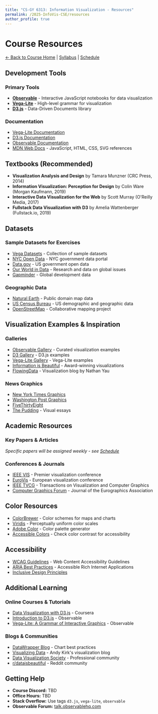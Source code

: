 ```yaml
---
title: "CS-GY 6313: Information Visualization - Resources"
permalink: /2025-InfoVis-CSE/resources
author_profile: true
---
```


# Course Resources

[← Back to Course Home](/2025-InfoVis-CSE/) | [Syllabus](/2025-InfoVis-CSE/syllabus) | [Schedule](/2025-InfoVis-CSE/schedule)

## Development Tools

### Primary Tools
- **[Observable](https://observablehq.com/)** - Interactive JavaScript notebooks for data visualization
- **[Vega-Lite](https://vega.github.io/vega-lite/)** - High-level grammar for visualization
- **[D3.js](https://d3js.org/)** - Data-Driven Documents library

### Documentation
- [Vega-Lite Documentation](https://vega.github.io/vega-lite/docs/)
- [D3.js Documentation](https://d3js.org/)
- [Observable Documentation](https://observablehq.com/documentation/)
- [MDN Web Docs](https://developer.mozilla.org/) - JavaScript, HTML, CSS, SVG references

## Textbooks (Recommended)

- **Visualization Analysis and Design** by Tamara Munzner (CRC Press, 2014)
- **Information Visualization: Perception for Design** by Colin Ware (Morgan Kaufmann, 2019)
- **Interactive Data Visualization for the Web** by Scott Murray (O'Reilly Media, 2017)
- **Fullstack Data Visualization with D3** by Amelia Wattenberger (Fullstack.io, 2019)

## Datasets

### Sample Datasets for Exercises
- [Vega Datasets](https://github.com/vega/vega-datasets) - Collection of sample datasets
- [NYC Open Data](https://opendata.cityofnewyork.us/) - NYC government data portal
- [Data.gov](https://www.data.gov/) - US government open data
- [Our World in Data](https://ourworldindata.org/) - Research and data on global issues
- [Gapminder](https://www.gapminder.org/data/) - Global development data

### Geographic Data
- [Natural Earth](https://www.naturalearthdata.com/) - Public domain map data
- [US Census Bureau](https://www.census.gov/data.html) - US demographic and geographic data
- [OpenStreetMap](https://www.openstreetmap.org/) - Collaborative mapping project

## Visualization Examples & Inspiration

### Galleries
- [Observable Gallery](https://observablehq.com/@observablehq/gallery) - Curated visualization examples
- [D3 Gallery](https://observablehq.com/@d3/gallery) - D3.js examples
- [Vega-Lite Gallery](https://vega.github.io/vega-lite/examples/) - Vega-Lite examples
- [Information is Beautiful](https://informationisbeautiful.net/) - Award-winning visualizations
- [FlowingData](https://flowingdata.com/) - Visualization blog by Nathan Yau

### News Graphics
- [New York Times Graphics](https://www.nytimes.com/section/upshot)
- [Washington Post Graphics](https://www.washingtonpost.com/graphics/)
- [FiveThirtyEight](https://fivethirtyeight.com/features/)
- [The Pudding](https://pudding.cool/) - Visual essays

## Academic Resources

### Key Papers & Articles
*Specific papers will be assigned weekly - see [Schedule](/2025-InfoVis-CSE/schedule)*

### Conferences & Journals
- [IEEE VIS](http://ieeevis.org/) - Premier visualization conference
- [EuroVis](https://www.eurovis.org/) - European visualization conference
- [IEEE TVCG](https://www.computer.org/csdl/journal/tg) - Transactions on Visualization and Computer Graphics
- [Computer Graphics Forum](https://onlinelibrary.wiley.com/journal/14678659) - Journal of the Eurographics Association

## Color Resources

- [ColorBrewer](https://colorbrewer2.org/) - Color schemes for maps and charts
- [Viridis](https://cran.r-project.org/web/packages/viridis/vignettes/intro-to-viridis.html) - Perceptually uniform color scales
- [Adobe Color](https://color.adobe.com/) - Color palette generator
- [Accessible Colors](https://accessible-colors.com/) - Check color contrast for accessibility

## Accessibility

- [WCAG Guidelines](https://www.w3.org/WAI/WCAG21/quickref/) - Web Content Accessibility Guidelines
- [ARIA Best Practices](https://www.w3.org/TR/wai-aria-practices-1.1/) - Accessible Rich Internet Applications
- [Inclusive Design Principles](https://inclusivedesignprinciples.org/)

## Additional Learning

### Online Courses & Tutorials
- [Data Visualization with D3.js](https://www.coursera.org/learn/datavisualization) - Coursera
- [Introduction to D3.js](https://observablehq.com/@d3/learn-d3) - Observable
- [Vega-Lite: A Grammar of Interactive Graphics](https://observablehq.com/@uwdata/introduction-to-vega-lite) - Observable

### Blogs & Communities
- [DataWrapper Blog](https://blog.datawrapper.de/) - Chart best practices
- [Visualizing Data](http://www.visualisingdata.com/) - Andy Kirk's visualization blog
- [Data Visualization Society](https://www.datavisualizationsociety.com/) - Professional community
- [r/dataisbeautiful](https://www.reddit.com/r/dataisbeautiful/) - Reddit community

## Getting Help

- **Course Discord:** TBD
- **Office Hours:** TBD
- **Stack Overflow:** Use tags `d3.js`, `vega-lite`, `observable`
- **Observable Forum:** [talk.observablehq.com](https://talk.observablehq.com/)